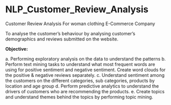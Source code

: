 # NLP_Customer_Review_Analysis
Customer Review Analysis For woman clothing E-Commerce Company

To analyse the customer’s behaviour by analysing customer’s demographics and reviews submitted on the website.

**Objective:**

a. Performing exploratory analysis on the data to understand the patterns
b. Perform text mining tasks to understand what most frequent words are using for positive
sentiment and negative sentiment. Create word clouds for the positive & negative reviews
separately.
c. Understand sentiment among the customers on the different categories, sub categories,
products by location and age group
d. Perform predictive analytics to understand the drivers of customers who are recommending
the products.
e. Create topics and understand themes behind the topics by performing topic mining.


